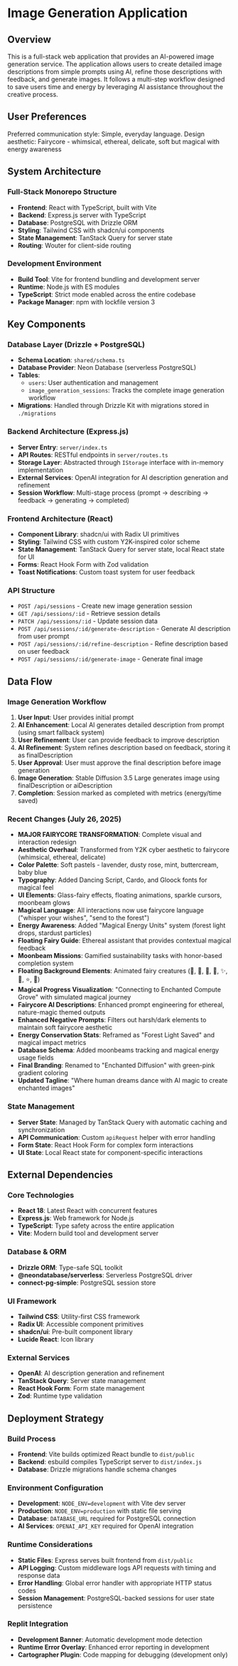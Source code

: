 # Image Generation Application

## Overview

This is a full-stack web application that provides an AI-powered image generation service. The application allows users to create detailed image descriptions from simple prompts using AI, refine those descriptions with feedback, and generate images. It follows a multi-step workflow designed to save users time and energy by leveraging AI assistance throughout the creative process.

## User Preferences

Preferred communication style: Simple, everyday language.
Design aesthetic: Fairycore - whimsical, ethereal, delicate, soft but magical with energy awareness

## System Architecture

### Full-Stack Monorepo Structure
- **Frontend**: React with TypeScript, built with Vite
- **Backend**: Express.js server with TypeScript
- **Database**: PostgreSQL with Drizzle ORM
- **Styling**: Tailwind CSS with shadcn/ui components
- **State Management**: TanStack Query for server state
- **Routing**: Wouter for client-side routing

### Development Environment
- **Build Tool**: Vite for frontend bundling and development server
- **Runtime**: Node.js with ES modules
- **TypeScript**: Strict mode enabled across the entire codebase
- **Package Manager**: npm with lockfile version 3

## Key Components

### Database Layer (Drizzle + PostgreSQL)
- **Schema Location**: `shared/schema.ts`
- **Database Provider**: Neon Database (serverless PostgreSQL)
- **Tables**:
  - `users`: User authentication and management
  - `image_generation_sessions`: Tracks the complete image generation workflow
- **Migrations**: Handled through Drizzle Kit with migrations stored in `./migrations`

### Backend Architecture (Express.js)
- **Server Entry**: `server/index.ts`
- **API Routes**: RESTful endpoints in `server/routes.ts`
- **Storage Layer**: Abstracted through `IStorage` interface with in-memory implementation
- **External Services**: OpenAI integration for AI description generation and refinement
- **Session Workflow**: Multi-stage process (prompt → describing → feedback → generating → completed)

### Frontend Architecture (React)
- **Component Library**: shadcn/ui with Radix UI primitives
- **Styling**: Tailwind CSS with custom Y2K-inspired color scheme
- **State Management**: TanStack Query for server state, local React state for UI
- **Forms**: React Hook Form with Zod validation
- **Toast Notifications**: Custom toast system for user feedback

### API Structure
- `POST /api/sessions` - Create new image generation session
- `GET /api/sessions/:id` - Retrieve session details
- `PATCH /api/sessions/:id` - Update session data
- `POST /api/sessions/:id/generate-description` - Generate AI description from user prompt
- `POST /api/sessions/:id/refine-description` - Refine description based on user feedback
- `POST /api/sessions/:id/generate-image` - Generate final image

## Data Flow

### Image Generation Workflow
1. **User Input**: User provides initial prompt
2. **AI Enhancement**: Local AI generates detailed description from prompt (using smart fallback system)
3. **User Refinement**: User can provide feedback to improve description
4. **AI Refinement**: System refines description based on feedback, storing it as finalDescription
5. **User Approval**: User must approve the final description before image generation
6. **Image Generation**: Stable Diffusion 3.5 Large generates image using finalDescription or aiDescription
7. **Completion**: Session marked as completed with metrics (energy/time saved)

### Recent Changes (July 26, 2025)
- **MAJOR FAIRYCORE TRANSFORMATION**: Complete visual and interaction redesign
- **Aesthetic Overhaul**: Transformed from Y2K cyber aesthetic to fairycore (whimsical, ethereal, delicate)
- **Color Palette**: Soft pastels - lavender, dusty rose, mint, buttercream, baby blue
- **Typography**: Added Dancing Script, Cardo, and Gloock fonts for magical feel
- **UI Elements**: Glass-fairy effects, floating animations, sparkle cursors, moonbeam glows
- **Magical Language**: All interactions now use fairycore language ("whisper your wishes", "send to the forest")
- **Energy Awareness**: Added "Magical Energy Units" system (forest light drops, stardust particles)
- **Floating Fairy Guide**: Ethereal assistant that provides contextual magical feedback
- **Moonbeam Missions**: Gamified sustainability tasks with honor-based completion system
- **Floating Background Elements**: Animated fairy creatures (🧚, 🦋, 🌸, 🍄, ✨, 🌙, ⭐, 🌿)
- **Magical Progress Visualization**: "Connecting to Enchanted Compute Grove" with simulated magical journey
- **Fairycore AI Descriptions**: Enhanced prompt engineering for ethereal, nature-magic themed outputs
- **Enhanced Negative Prompts**: Filters out harsh/dark elements to maintain soft fairycore aesthetic
- **Energy Conservation Stats**: Reframed as "Forest Light Saved" and magical impact metrics
- **Database Schema**: Added moonbeams tracking and magical energy usage fields
- **Final Branding**: Renamed to "Enchanted Diffusion" with green-pink gradient coloring
- **Updated Tagline**: "Where human dreams dance with AI magic to create enchanted images"

### State Management
- **Server State**: Managed by TanStack Query with automatic caching and synchronization
- **API Communication**: Custom `apiRequest` helper with error handling
- **Form State**: React Hook Form for complex form interactions
- **UI State**: Local React state for component-specific interactions

## External Dependencies

### Core Technologies
- **React 18**: Latest React with concurrent features
- **Express.js**: Web framework for Node.js
- **TypeScript**: Type safety across the entire application
- **Vite**: Modern build tool and development server

### Database & ORM
- **Drizzle ORM**: Type-safe SQL toolkit
- **@neondatabase/serverless**: Serverless PostgreSQL driver
- **connect-pg-simple**: PostgreSQL session store

### UI Framework
- **Tailwind CSS**: Utility-first CSS framework
- **Radix UI**: Accessible component primitives
- **shadcn/ui**: Pre-built component library
- **Lucide React**: Icon library

### External Services
- **OpenAI**: AI description generation and refinement
- **TanStack Query**: Server state management
- **React Hook Form**: Form state management
- **Zod**: Runtime type validation

## Deployment Strategy

### Build Process
- **Frontend**: Vite builds optimized React bundle to `dist/public`
- **Backend**: esbuild compiles TypeScript server to `dist/index.js`
- **Database**: Drizzle migrations handle schema changes

### Environment Configuration
- **Development**: `NODE_ENV=development` with Vite dev server
- **Production**: `NODE_ENV=production` with static file serving
- **Database**: `DATABASE_URL` required for PostgreSQL connection
- **AI Services**: `OPENAI_API_KEY` required for OpenAI integration

### Runtime Considerations
- **Static Files**: Express serves built frontend from `dist/public`
- **API Logging**: Custom middleware logs API requests with timing and response data
- **Error Handling**: Global error handler with appropriate HTTP status codes
- **Session Management**: PostgreSQL-backed sessions for user state persistence

### Replit Integration
- **Development Banner**: Automatic development mode detection
- **Runtime Error Overlay**: Enhanced error reporting in development
- **Cartographer Plugin**: Code mapping for debugging (development only)